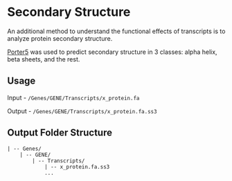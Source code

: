# Secondary Structure

An additional method to understand the functional effects of transcripts is to analyze protein secondary structure.

[Porter5](https://github.com/mircare/Porter5/) was used to predict secondary structure in 3 classes: alpha helix, beta sheets, and the rest.

## Usage

Input - `/Genes/GENE/Transcripts/x_protein.fa`

Output - `/Genes/GENE/Transcripts/x_protein.fa.ss3`


## Output Folder Structure

```
| -- Genes/
    | -- GENE/
        | -- Transcripts/
            | -- x_protein.fa.ss3
            ...
```
